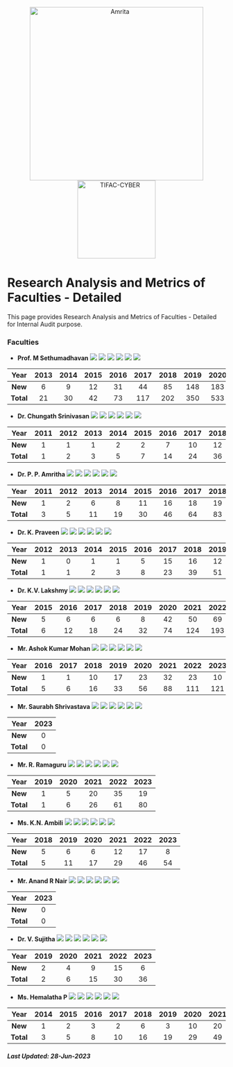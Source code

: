 <p align="center">
    <img src="https://amrita-tifac-cyber-blockchain.github.io/Amrita-TIFAC-Cyber-Blockchain/AVV_PNG.png" alt ="Amrita" width="400" />
    <img src="https://amrita-tifac-cyber-blockchain.github.io/Amrita-TIFAC-Cyber-Blockchain/TIFAC-CORE_in_Cyber_Security.png" alt ="TIFAC-CYBER" width="180" />
</p>

# Research Analysis and Metrics of Faculties - Detailed

This page provides Research Analysis and Metrics of Faculties - Detailed for Internal Audit purpose.

### Faculties

- **Prof. M Sethumadhavan**
![](https://img.shields.io/badge/Cites/year-66.94-blue)
![](https://img.shields.io/badge/Cites/paper-14.41-blue)
![](https://img.shields.io/badge/Authors/paper-2.97-blue)
![](https://img.shields.io/badge/g_index-32-green)
![](https://img.shields.io/badge/hA_index-5-green)
![](https://img.shields.io/badge/hI,_annual_index-0.47-purple)

| Year | 2013	| 2014 | 2015	| 2016 | 2017	| 2018 | 2019 | 2020 | 2021 | 2022 | 2023 |
|:----:|:----:|:----:|:----:|:----:|:----:|:----:|:----:|:----:|:----:|:----:|:----:|
| **New**	 | 6  | 9  | 12 | 31 | 44  | 85  | 148 | 183 | 263 | 237 | 105 |
| **Total**  | 21 | 30 | 42 | 73 | 117 | 202 | 350 | 533 | 796 | 1033 | 1138 |

- **Dr. Chungath Srinivasan**
![](https://img.shields.io/badge/Cites/year-8.73-blue)
![](https://img.shields.io/badge/Cites/paper-6.24-blue)
![](https://img.shields.io/badge/Authors/paper-3.10-blue)
![](https://img.shields.io/badge/g_index-10-green)
![](https://img.shields.io/badge/hA_index-2-green)
![](https://img.shields.io/badge/hI,_annual_index-0.20-purple)

| Year | 2011 | 2012 | 2013	| 2014 | 2015	| 2016 | 2017	| 2018 | 2019 | 2020 | 2021 | 2022 | 2023 |
|:----:|:----:|:----:|:----:|:----:|:----:|:----:|:----:|:----:|:----:|:----:|:----:|:----:|:----:|
| **New**	| 1 | 1 | 1 | 2 | 2 | 7 | 10 |	12 | 10	| 17 | 17 | 35 | 16 |
| **Total** | 1	| 2 | 3 | 5 | 7	| 14 | 24 | 36 | 46	| 63 | 80 | 115 | 131 |

- **Dr. P. P. Amritha**
![](https://img.shields.io/badge/Cites/year-19.86-blue)
![](https://img.shields.io/badge/Cites/paper-5.91-blue)
![](https://img.shields.io/badge/Authors/paper-2.91-blue)
![](https://img.shields.io/badge/g_index-14-green)
![](https://img.shields.io/badge/hA_index-4-green)
![](https://img.shields.io/badge/hI,_annual_index-0.29-purple)

| Year | 2011 | 2012 | 2013	| 2014 | 2015	| 2016 | 2017	| 2018 | 2019 | 2020 | 2021 | 2022 | 2023 |
|:----:|:----:|:----:|:----:|:----:|:----:|:----:|:----:|:----:|:----:|:----:|:----:|:----:|:----:|
| **New** | 1 |	2 |	6 |	8 |	11 | 16 | 18 | 19 | 21 | 36 | 53 | 58 | 27 | 
| **Total** | 3	| 5 | 11 | 19 |	30 | 46 | 64 | 83 | 104 | 140 | 193 | 251 | 278 |

- **Dr. K. Praveen**
![](https://img.shields.io/badge/Cites/year-12.83-blue)
![](https://img.shields.io/badge/Cites/paper-3.95-blue)
![](https://img.shields.io/badge/Authors/paper-2.77-blue)
![](https://img.shields.io/badge/g_index-10-green)
![](https://img.shields.io/badge/hA_index-3-green)
![](https://img.shields.io/badge/hI,_annual_index-0.33-purple)

| Year | 2012 | 2013	| 2014 | 2015	| 2016 | 2017	| 2018 | 2019 | 2020 | 2021 | 2022 | 2023 |
|:----:|:----:|:----:|:----:|:----:|:----:|:----:|:----:|:----:|:----:|:----:|:----:|:----:|
| **New** |	1 |	0 |	1 |	1 |	5 | 15 | 16 | 12 | 17 | 32 | 30 | 24 |
| **Total** | 1	| 1	| 2 | 3 | 8 | 23 |	39 | 51 | 68 | 100 | 130 | 154 |

- **Dr. K.V. Lakshmy**
![](https://img.shields.io/badge/Cites/year-18.50-blue)
![](https://img.shields.io/badge/Cites/paper-8.88-blue)
![](https://img.shields.io/badge/Authors/paper-2.92-blue)
![](https://img.shields.io/badge/g_index-14-green)
![](https://img.shields.io/badge/hA_index-4-green)
![](https://img.shields.io/badge/hI,_annual_index-0.42-purple)

| Year | 2015	| 2016 | 2017	| 2018 | 2019 | 2020 | 2021 | 2022 | 2023 |
|:----:|:----:|:----:|:----:|:----:|:----:|:----:|:----:|:----:|:----:|
| **New** | 5 |	6 |	6 |	6 |	8 | 42 | 50 | 69 | 29 |
| **Total** | 6 | 12 | 18 | 24 | 32 | 74 | 124 | 193 | 222 |

- **Mr. Ashok Kumar Mohan**
![](https://img.shields.io/badge/Cites/year-4.17-blue)
![](https://img.shields.io/badge/Cites/paper-5.50-blue)
![](https://img.shields.io/badge/Authors/paper-3.00-blue)
![](https://img.shields.io/badge/g_index-10-green)
![](https://img.shields.io/badge/hA_index-2-green)
![](https://img.shields.io/badge/hI,_annual_index-0.14-purple)

| Year | 2016 | 2017 | 2018 | 2019 | 2020 | 2021 | 2022 | 2023 |
|:----:|:----:|:----:|:----:|:----:|:----:|:----:|:----:|:----:|
| **New** |	1 |	1 |	10 | 17 | 23 | 32 |	23 | 10 |
| **Total** | 5 | 6	| 16 | 33 |	56 | 88 | 111 | 121 |

- **Mr. Saurabh Shrivastava**
![](https://img.shields.io/badge/Cites/year-1.00-blue)
![](https://img.shields.io/badge/Cites/paper-0.67-blue) 
![](https://img.shields.io/badge/Authors/paper-2.67-blue)
![](https://img.shields.io/badge/g_index-1-green)
![](https://img.shields.io/badge/hA_index-1-green)
![](https://img.shields.io/badge/hI,_annual_index-0.50-purple)

| Year | 2023 | 
|:----:|:----:|
| **New** | 0 |
| **Total** | 0 |

- **Mr. R. Ramaguru**
![](https://img.shields.io/badge/Cites/year-6.67-blue)
![](https://img.shields.io/badge/Cites/paper-6.15-blue)
![](https://img.shields.io/badge/Authors/paper-2.77-blue)
![](https://img.shields.io/badge/g_index-8-green)
![](https://img.shields.io/badge/hA_index-4-green)
![](https://img.shields.io/badge/hI,_annual_index-0.25-purple)

| Year |  2019 | 2020 | 2021 | 2022 | 2023 |
|:----:|:----:|:----:|:----:|:----:|:----:|
| **New** | 1 | 5 | 20 | 35 | 19 |
| **Total** | 1 | 6 | 26 | 61 | 80 |

- **Ms. K.N. Ambili**
![](https://img.shields.io/badge/Cites/year-9.00-blue)
![](https://img.shields.io/badge/Cites/paper-5.40-blue)
![](https://img.shields.io/badge/Authors/paper-2.70-blue)
![](https://img.shields.io/badge/g_index-7-green)
![](https://img.shields.io/badge/hA_index-2-green)
![](https://img.shields.io/badge/hI,_annual_index-0.33-purple)

| Year | 2018 | 2019 | 2020 | 2021 | 2022 | 2023 |
|:----:|:----:|:----:|:----:|:----:|:----:|:----:|
| **New** | 5 | 6 | 6 | 12 | 17 | 8 |
| **Total**	| 5	| 11 | 17 | 29 | 46 | 54 |

- **Mr. Anand R Nair**
![](https://img.shields.io/badge/Cites/year-2.00-blue)
![](https://img.shields.io/badge/Cites/paper-2.00-blue)
![](https://img.shields.io/badge/Authors/paper-3.00-blue)
![](https://img.shields.io/badge/g_index-1-green)
![](https://img.shields.io/badge/hA_index-1-green)
![](https://img.shields.io/badge/hI,_annual_index-1.00-purple)

| Year | 2023 |
|:----:|:----:|
| **New** | 0 |
| **Total**	| 0 | 

- **Dr. V. Sujitha**
![](https://img.shields.io/badge/Cites/year-3.00-blue)
![](https://img.shields.io/badge/Cites/paper-1.38-blue)
![](https://img.shields.io/badge/Authors/paper-2.19-blue)
![](https://img.shields.io/badge/g_index-6-green)
![](https://img.shields.io/badge/hA_index-2-green)
![](https://img.shields.io/badge/hI,_annual_index-0.25-purple)

| Year |  2019 | 2020 | 2021 | 2022 | 2023 |
|:----:|:----:|:----:|:----:|:----:|:----:|
| **New** | 2 | 4 | 9 | 15 | 6 |
| **Total** | 2 | 6 | 15 | 30 | 36 |

- **Ms. Hemalatha P**
![](https://img.shields.io/badge/Cites/year-14.00-blue)
![](https://img.shields.io/badge/Cites/paper-5.60-blue)
![](https://img.shields.io/badge/Authors/paper-2.56-blue)
![](https://img.shields.io/badge/g_index-11-green)
![](https://img.shields.io/badge/hA_index-5-green)
![](https://img.shields.io/badge/hI,_annual_index-0.40-purple)

| Year | 2014 | 2015	| 2016 | 2017	| 2018 | 2019 | 2020 | 2021 | 2022 | 2023 |
|:----:|:----:|:----:|:----:|:----:|:----:|:----:|:----:|:----:|:----:|:----:|
| **New**	 | 1 | 2 | 3 | 2 | 6 | 3 | 10 | 20 | 41 | 50 |
| **Total**  | 3 | 5 | 8 | 10 | 16 | 19 | 29 | 49 | 90 | 140 |

##### Last Updated: 28-Jun-2023

